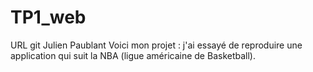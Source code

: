 # TP1_web
URL git Julien Paublant
Voici mon projet : 
j'ai essayé de reproduire une application qui suit la NBA (ligue américaine de Basketball).
